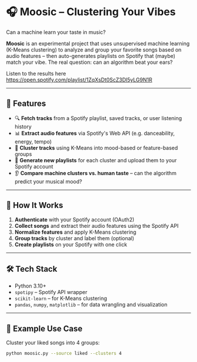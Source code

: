 # 🎧 Moosic – Clustering Your Vibes

Can a machine learn your taste in music?

**Moosic** is an experimental project that uses unsupervised machine learning (K-Means clustering) to analyze and group your favorite songs based on audio features – then auto-generates playlists on Spotify that (maybe) match your vibe. The real question: can an algorithm beat your ears?

Listen to the results here 
https://open.spotify.com/playlist/1ZqXsDt0ScZ3Dl5yLG9N1R

---

## 🚀 Features

- 🔍 **Fetch tracks** from a Spotify playlist, saved tracks, or user listening history
- 📊 **Extract audio features** via Spotify's Web API (e.g. danceability, energy, tempo)
- 🤖 **Cluster tracks** using K-Means into mood-based or feature-based groups
- 🎵 **Generate new playlists** for each cluster and upload them to your Spotify account
- 👂 **Compare machine clusters vs. human taste** – can the algorithm predict your musical mood?

---

## 🧠 How It Works

1. **Authenticate** with your Spotify account (OAuth2)
2. **Collect songs** and extract their audio features using the Spotify API
3. **Normalize features** and apply K-Means clustering
4. **Group tracks** by cluster and label them (optional)
5. **Create playlists** on your Spotify with one click

---

## 🛠️ Tech Stack

- Python 3.10+
- `spotipy` – Spotify API wrapper
- `scikit-learn` – for K-Means clustering
- `pandas`, `numpy`, `matplotlib` – for data wrangling and visualization

---

## 🧪 Example Use Case

Cluster your liked songs into 4 groups:
```bash
python moosic.py --source liked --clusters 4
